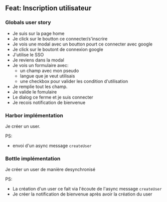 ## Feat: Inscription utilisateur

### Globals user story

- Je suis sur la page home
- Je click sur le boutton ce connecter/s'inscrire
- Je vois une modal avec un boutton pourt ce connecter avec google
- Je click sur le boutont de connexion google
- J'utilise le SSO
- Je reviens dans la modal
- Je vois un formulaire avec:
	* un champ avec mon pseudo
	* langue que je veut utilisais
	* une checkbox pour valider les condition d'utilisation
- Je remplie tout les champ.
- Je valide le fomulaire
- Le dialog ce ferme et je suis connecter
- Je recois notification de bienvenue

### Harbor implémentation

Je créer un user.

PS:
- envoi d'un async message `createUser`

### Bottle implémentation

Je créer un user de manière desynchronisé

PS:
- La création d'un user ce fait via l'écoute de l'async message `createUser`
- Je créer la notification de bienvenue après avoir la création du user

